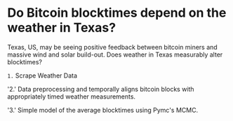 # Do Bitcoin blocktimes depend on the weather in Texas?

Texas, US, may be seeing positive feedback between bitcoin miners and massive wind and solar build-out. Does weather in Texas measurably alter blocktimes?

`1.` Scrape Weather Data

'2.' Data preprocessing and temporally aligns bitcoin blocks with appropriately timed weather measurements.

'3.' Simple model of the average blocktimes using Pymc's MCMC.
